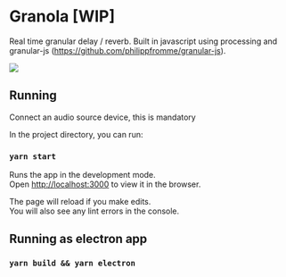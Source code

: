 # Granola [WIP]

Real time granular delay / reverb. Built in javascript using processing and granular-js (https://github.com/philippfromme/granular-js).

![](https://ex-reality.s3.amazonaws.com/granola-ui.jpg)

## Running

Connect an audio source device, this is mandatory

In the project directory, you can run:

### `yarn start`

Runs the app in the development mode.\
Open [http://localhost:3000](http://localhost:3000) to view it in the browser.

The page will reload if you make edits.\
You will also see any lint errors in the console.

## Running as electron app

### `yarn build && yarn electron`

